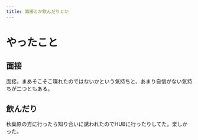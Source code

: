 ```yaml
---
title: 面接とか飲んだりとか
---
```


# やったこと

## 面接

面接。まあそこそこ喋れたのではないかという気持ちと、あまり自信がない気持ちが二つともある。

## 飲んだり

秋葉原の方に行ったら知り合いに誘われたのでHUBに行ったりしてた。楽しかった。
